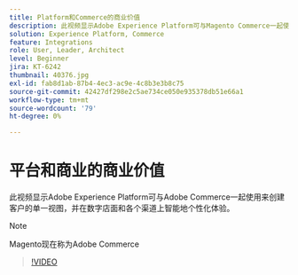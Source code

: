 ```yaml
---
title: Platform和Commerce的商业价值
description: 此视频显示Adobe Experience Platform可与Magento Commerce一起使用来创建客户的单一视图，并在数字店面和各个渠道上智能地个性化体验。
solution: Experience Platform, Commerce
feature: Integrations
role: User, Leader, Architect
level: Beginner
jira: KT-6242
thumbnail: 40376.jpg
exl-id: fab8d1ab-87b4-4ec3-ac9e-4c8b3e3b8c75
source-git-commit: 42427df298e2c5ae734ce050e935378db51e66a1
workflow-type: tm+mt
source-wordcount: '79'
ht-degree: 0%

---
```


# 平台和商业的商业价值

此视频显示Adobe Experience Platform可与Adobe Commerce一起使用来创建客户的单一视图，并在数字店面和各个渠道上智能地个性化体验。

>[!NOTE]
>
> Magento现在称为Adobe Commerce


>[!VIDEO](https://video.tv.adobe.com/v/40376?quality=12&learn=on)

